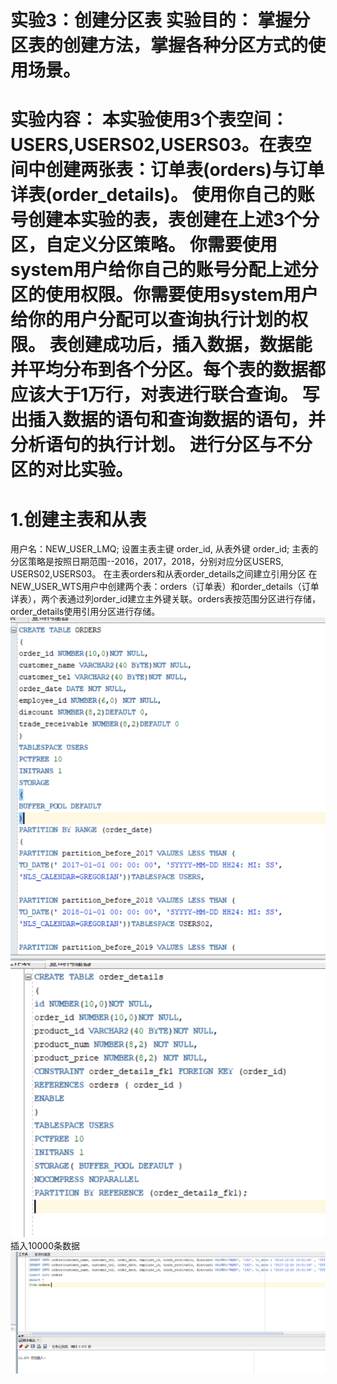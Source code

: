  # 实验3：创建分区表 实验目的： 掌握分区表的创建方法，掌握各种分区方式的使用场景。
 # 实验内容： 本实验使用3个表空间：USERS,USERS02,USERS03。在表空间中创建两张表：订单表(orders)与订单详表(order_details)。 使用你自己的账号创建本实验的表，表创建在上述3个分区，自定义分区策略。 你需要使用system用户给你自己的账号分配上述分区的使用权限。你需要使用system用户给你的用户分配可以查询执行计划的权限。 表创建成功后，插入数据，数据能并平均分布到各个分区。每个表的数据都应该大于1万行，对表进行联合查询。 写出插入数据的语句和查询数据的语句，并分析语句的执行计划。 进行分区与不分区的对比实验。
# 1.创建主表和从表
用户名：NEW_USER_LMQ; 设置主表主键 order_id, 从表外键 order_id; 主表的分区策略是按照日期范围--2016，2017，2018，分别对应分区USERS, USERS02,USERS03。 在主表orders和从表order_details之间建立引用分区 在NEW_USER_WTS用户中创建两个表：orders（订单表）和order_details（订单详表），两个表通过列order_id建立主外键关联。orders表按范围分区进行存储，order_details使用引用分区进行存储。
![运行结果](https://github.com/guyongjie/oracle/blob/master/test3/3.1.png)
![运行结果](https://github.com/guyongjie/oracle/blob/master/test3/3.2.png)
插入10000条数据
![运行结果](https://github.com/guyongjie/oracle/blob/master/test3/3.3.png)
